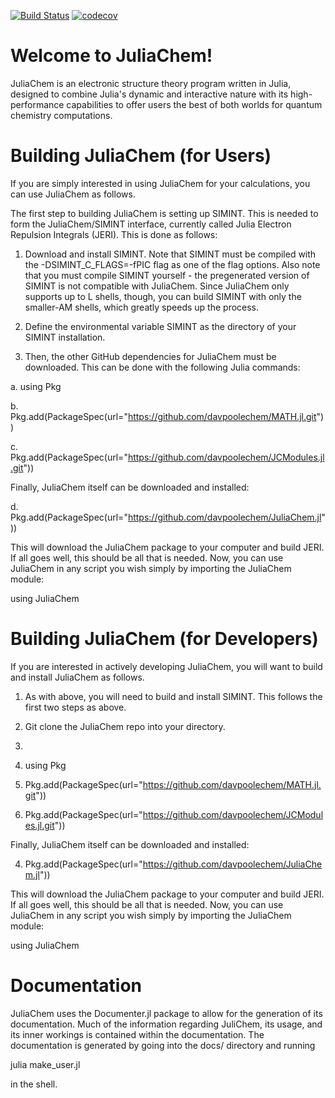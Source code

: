 [![Build Status](https://travis-ci.com/davpoolechem/JuliaChem.jl.svg?branch=development)](https://travis-ci.com/davpoolechem/JuliaChem.jl) [![codecov](https://codecov.io/gh/davpoolechem/JuliaChem.jl/branch/development/graph/badge.svg)](https://codecov.io/gh/davpoolechem/JuliaChem.jl)

# Welcome to JuliaChem!
JuliaChem is an electronic structure theory program written in Julia, designed to combine
Julia's dynamic and interactive nature with its high-performance capabilities to offer users the best of both worlds for quantum chemistry computations.

# Building JuliaChem (for Users)
If you are simply interested in using JuliaChem for your calculations, you
can use JuliaChem as follows.

The first step to building JuliaChem is setting up SIMINT. This is needed to
form the JuliaChem/SIMINT interface, currently called Julia Electron Repulsion 
Integrals (JERI). This is done as follows:

1. Download and install SIMINT. Note that SIMINT must be compiled with the 
-DSIMINT_C_FLAGS=-fPIC flag as one of the flag options. Also note that you must
compile SIMINT yourself - the pregenerated version of SIMINT is not compatible with 
JuliaChem. Since JuliaChem only supports up to L shells, though,
you can build SIMINT with only the smaller-AM shells, which greatly speeds
up the process.

2. Define the environmental variable SIMINT as the directory of your
SIMINT installation.

3. Then, the other GitHub dependencies for JuliaChem must be downloaded.
This can be done with the following Julia commands:

a. using Pkg

b. Pkg.add(PackageSpec(url="https://github.com/davpoolechem/MATH.jl.git"))

c. Pkg.add(PackageSpec(url="https://github.com/davpoolechem/JCModules.jl.git")) 

Finally, JuliaChem itself can be downloaded and installed:

d. Pkg.add(PackageSpec(url="https://github.com/davpoolechem/JuliaChem.jl"))

This will download the JuliaChem package to your computer and build JERI.
If all goes well, this should be all that is needed. Now, you can use 
JuliaChem in any script you wish simply by importing the JuliaChem module:

using JuliaChem

# Building JuliaChem (for Developers)
If you are interested in actively developing JuliaChem, you will want to build and 
install JuliaChem as follows.

1. As with above, you will need to build and install SIMINT. This follows the 
first two steps as above.

2. Git clone the JuliaChem repo into your directory.

3. 

1. using Pkg

2. Pkg.add(PackageSpec(url="https://github.com/davpoolechem/MATH.jl.git"))

3. Pkg.add(PackageSpec(url="https://github.com/davpoolechem/JCModules.jl.git")) 

Finally, JuliaChem itself can be downloaded and installed:

4. Pkg.add(PackageSpec(url="https://github.com/davpoolechem/JuliaChem.jl"))

This will download the JuliaChem package to your computer and build JERI.
If all goes well, this should be all that is needed. Now, you can use 
JuliaChem in any script you wish simply by importing the JuliaChem module:

using JuliaChem

# Documentation
JuliaChem uses the Documenter.jl package to allow for the generation of its
documentation. Much of the information regarding JuliChem, its usage, and its
inner workings is contained within the documentation. The documentation is
generated by going into the docs/ directory and running

julia make_user.jl

in the shell.

